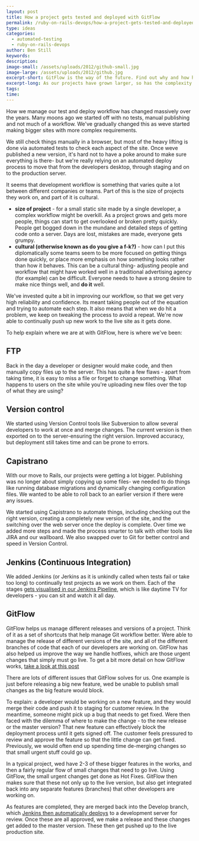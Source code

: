 ```yaml
---
layout: post
title: How a project gets tested and deployed with GitFlow
permalink: /ruby-on-rails-devops/how-a-project-gets-tested-and-deployed-with-gitflow/
type: ideas
categories:
  - automated-testing
  - ruby-on-rails-devops
author: Ben Still
keywords:
description:
image-small: /assets/uploads/2012/github-small.jpg
image-large: /assets/uploads/2012/github.jpg
excerpt-short: GitFlow is the way of the future. Find out why and how here.
excerpt-long: As our projects have grown larger, so has the complexity of testing and deploying work. We've started moving projects over to GitFlow in order to simplify this process, read on to see how we do it.
tags:
time:
---
```


How we manage our test and deploy workflow has changed massively over the years. Many moons ago we started off with no tests, manual publishing and not much of a workflow. We've gradually changed this as weve started making bigger sites with more complex requirements.

We still check things manually in a browser, but most of the heavy lifting is done via automated tests to check each aspect of the site. Once weve published a new version, it's hard not to have a poke around to make sure everything is there- but we're really relying on an automated deploy process to move that from the developers desktop, through staging and on to the production server.

It seems that development workflow is something that varies quite a lot between different companies or teams. Part of this is the size of projects they work on, and part of it is cultural.

- **size of project** - for a small static site made by a single developer, a complex workflow might be overkill. As a project grows and gets more people, things can start to get overlooked or broken pretty quickly. People get bogged down in the mundane and detailed steps of getting code onto a server. Days are lost, mistakes are made, everyone gets grumpy.
- **cultural (otherwise known as do you give a f-k?)** - how can I put this diplomatically some teams seem to be more focused on getting things done quickly, or place more emphasis on how something looks rather than how it behaves. This can be a cultural thing- adjusting people and workflow that might have worked well in a traditional advertising agency (for example) can be difficult. Everyone needs to have a strong desire to make nice things well, and **do it** well.

We've invested quite a bit in improving our workflow, so that we get very high reliability and confidence. Its meant taking people out of the equation and trying to automate each step. It also means that when we do hit a problem, we keep on tweaking the process to avoid a repeat. We're now able to continually push up new work to the live site as it gets done.

To help explain where we are at with GitFlow, here is where we've been:

## FTP

Back in the day a developer or designer would make code, and then manually copy files up to the server. This has quite a few flaws - apart from taking time, it is easy to miss a file or forget to change something. What happens to users on the site while you're uploading new files over the top of what they are using?

## Version control

We started using Version Control tools like Subversion to allow several developers to work at once and merge changes. The current version is then exported on to the server-ensuring the right version. Improved accuracy, but deployment still takes time and can be prone to errors.

## Capistrano

With our move to Rails, our projects were getting a lot bigger. Publishing was no longer about simply copying up some files- we needed to do things like running database migrations and dynamically changing configuration files. We wanted to be able to roll back to an earlier version if there were any issues.

We started using Capistrano to automate things, including checking out the right version, creating a completely new version of the site, and the switching over the web server once the deploy is complete. Over time we added more steps and made the process smarter to talk with other tools like JIRA and our wallboard. We also swapped over to Git for better control and speed in Version Control.

## Jenkins (Continuous Integration)

We added Jenkins (or Jerkins as it is unkindly called when tests fail or take too long) to continually test projects as we work on them. Each of the stages [gets visualised in our Jenkins Pipeline](/automated-testing/a-look-inside-our-jenkins-pipeline-how-we-make-reliable-stuff/), which is like daytime TV for developers - you can sit and watch it all day.

## GitFlow

GitFlow helps us manage different releases and versions of a project. Think of it as a set of shortcuts that help manage Git workflow better. Were able to manage the release of different versions of the site, and all of the different branches of code that each of our developers are working on. GitFlow has also helped us improve the way we handle hotfixes, which are those urgent changes that simply must go live. To get a bit more detail on how GitFlow works, [take a look at this post](http://nvie.com/posts/a-successful-git-branching-model/)

There are lots of different issues that GitFlow solves for us. One example is just before releasing a big new feature, wed be unable to publish small changes as the big feature would block.

To explain: a developer would be working on a new feature, and they would merge their code and push it to staging for customer review. In the meantime, someone might pick up a bug that needs to get fixed. Were then faced with the dilemma of where to make the change - to the new release or the master version? That new feature can effectively block the deployment process until it gets signed off. The customer feels pressured to review and approve the feature so that the little change can get fixed. Previously, we would often end up spending time de-merging changes so that small urgent stuff could go up.

In a typical project, wed have 2-3 of these bigger features in the works, and then a fairly regular flow of small changes that need to go live. Using GitFlow, the small urgent changes get done as Hot Fixes. GitFlow then makes sure that these not only up to the live version, but also get integrated back into any separate features (branches) that other developers are working on.

As features are completed, they are merged back into the Develop branch, which [Jenkins then automatically deploys](/automated-testing/a-look-inside-our-jenkins-pipeline-how-we-make-reliable-stuff/) to a development server for review. Once these are all approved, we make a release and these changes get added to the master version. These then get pushed up to the live production site.
